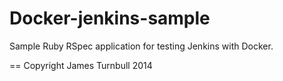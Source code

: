 Docker-jenkins-sample
=====================

Sample Ruby RSpec application for testing Jenkins with Docker.

== Copyright James Turnbull 2014 

